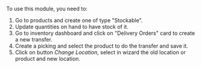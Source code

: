 To use this module, you need to:

1.  Go to products and create one of type "Stockable".
2.  Update quantities on hand to have stock of it.
3.  Go to inventory dashboard and click on "Delivery Orders" card to
    create a new transfer.
4.  Create a picking and select the product to do the transfer and save
    it.
5.  Click on button *Change Location*, select in wizard the old location
    or product and new location.
